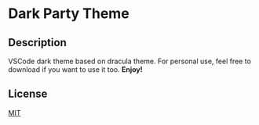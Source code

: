 # Dark Party Theme
## Description
VSCode dark theme based on dracula theme. For personal use, feel free to download if you want to use it too.
**Enjoy!**

## License
[MIT](https://github.com/ryuukibeat/Dark-Party/blob/master/LICENSE)
